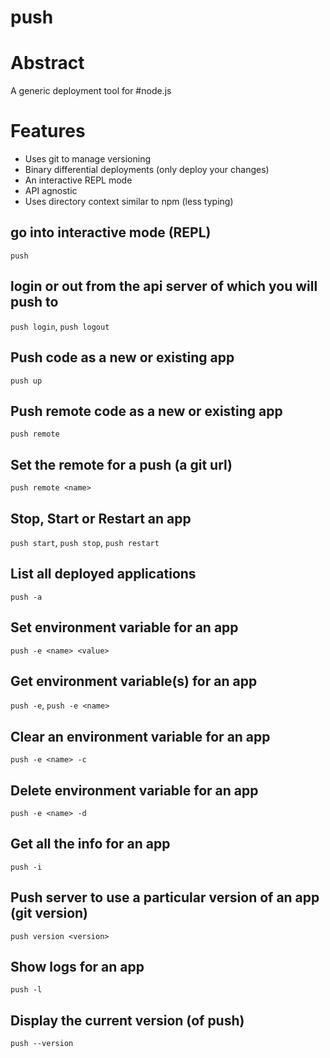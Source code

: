 push
====

# Abstract
A generic deployment tool for #node.js

# Features
- Uses git to manage versioning
- Binary differential deployments (only deploy your changes)
- An interactive REPL mode
- API agnostic
- Uses directory context similar to npm (less typing)

## go into interactive mode (REPL)
`push`

## login or out from the api server of which you will push to
`push login`, 
`push logout`

## Push code as a new or existing app
`push up`

## Push remote code as a new or existing app
`push remote`

## Set the remote for a push (a git url)
`push remote <name>`

## Stop, Start or Restart an app
`push start`,
`push stop`, 
`push restart`

## List all deployed applications 
`push -a`

## Set environment variable for an app
`push -e <name> <value>`

## Get environment variable(s) for an app
`push -e`,
`push -e <name>`

## Clear an environment variable for an app
`push -e <name> -c`

## Delete environment variable for an app
`push -e <name> -d`

## Get all the info for an app
`push -i`

## Push server to use a particular version of an app (git version)
`push version <version>`

## Show logs for an app
`push -l`

## Display the current version (of push)
`push --version`


